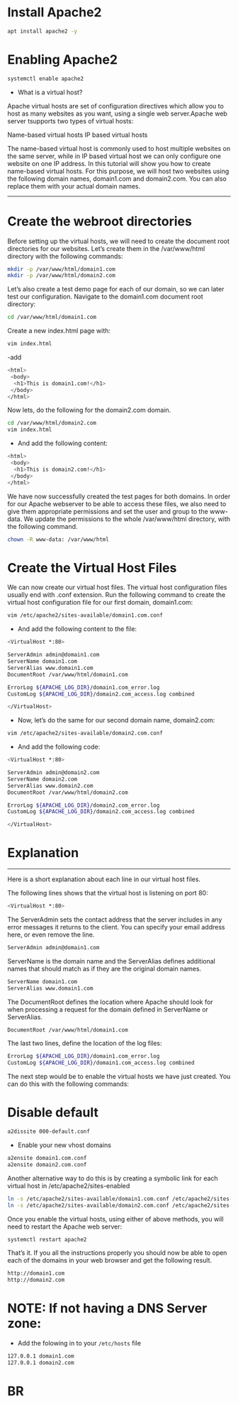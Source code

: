 # Install Apache2
```bash 
apt install apache2 -y
```

# Enabling Apache2
```bash
systemctl enable apache2
```
- What is a virtual host?

Apache virtual hosts are set of configuration directives which allow you to host as many websites as you want, using a single web server.Apache web server tsupports two types of virtual hosts:

Name-based virtual hosts
IP based virtual hosts

The name-based virtual host is commonly used to host multiple websites on the same server, while in IP based virtual host we can only configure one website on one IP address. In this tutorial will show you how to create name-based virtual hosts. For this purpose, we will host two websites using the following domain names, domain1.com and domain2.com. You can also replace them with your actual domain names.

---------------------------------------------------------------------------------------------------------------------


# Create the webroot directories


Before setting up the virtual hosts, we will need to create the document root directories for our websites. Let’s create them in the /var/www/html directory with the following commands:

```bash
mkdir -p /var/www/html/domain1.com
mkdir -p /var/www/html/domain2.com
```

Let’s also create a test demo page for each of our domain, so we can later test our configuration.
Navigate to the domain1.com document root directory:

```bash
cd /var/www/html/domain1.com
```

Create a new index.html page with:

```bash
vim index.html
```

-add

```bash
<html>
 <body>
  <h1>This is domain1.com!</h1>
 </body>
</html>
```

Now lets, do the following for the domain2.com domain.

```bash
cd /var/www/html/domain2.com
vim index.html
```
- And add the following content:

```bash
<html>
 <body>
  <h1>This is domain2.com!</h1>
 </body>
</html>
```

We have now successfully created the test pages for both domains. In order for our Apache webserver to be able to access these files, we also need to give them appropriate permissions and set the user and group to the www-data. We update the permissions to the whole /var/www/html directory, with the following command.


```bash
chown -R www-data: /var/www/html
```
# Create the Virtual Host Files

We can now create our virtual host files. The virtual host configuration files usually end with .conf extension.
Run the following command to create the virtual host configuration file for our first domain, domain1.com:

```bash 
vim /etc/apache2/sites-available/domain1.com.conf
```
- And add the following content to the file:

```bash
<VirtualHost *:80>

ServerAdmin admin@domain1.com
ServerName domain1.com
ServerAlias www.domain1.com
DocumentRoot /var/www/html/domain1.com

ErrorLog ${APACHE_LOG_DIR}/domain1.com_error.log
CustomLog ${APACHE_LOG_DIR}/domain2.com_access.log combined

</VirtualHost>
```
- Now, let’s do the same for our second domain name, domain2.com:

```bash
vim /etc/apache2/sites-available/domain2.com.conf
```
- And add the following code:

```bash
<VirtualHost *:80>

ServerAdmin admin@domain2.com
ServerName domain2.com
ServerAlias www.domain2.com
DocumentRoot /var/www/html/domain2.com

ErrorLog ${APACHE_LOG_DIR}/domain2.com_error.log
CustomLog ${APACHE_LOG_DIR}/domain2.com_access.log combined

</VirtualHost>
```
# Explanation
-------------------------------------------------------------------------
Here is a short explanation about each line in our virtual host files.

The following lines shows that the virtual host is listening on port 80:

```bash
<VirtualHost *:80>
```
The ServerAdmin sets the contact address that the server includes in any error messages it returns to the client. You can specify your email address here, or even remove the line.

```bash
ServerAdmin admin@domain1.com
```
ServerName is the domain name and the ServerAlias defines additional names that should match as if they are the original domain names.

```bash
ServerName domain1.com
ServerAlias www.domain1.com
```

The DocumentRoot defines the location where Apache should look for when processing a request for the domain defined in ServerName or ServerAlias.

```bash
DocumentRoot /var/www/html/domain1.com
```

The last two lines, define the location of the log files:

```bash
ErrorLog ${APACHE_LOG_DIR}/domain1.com_error.log
CustomLog ${APACHE_LOG_DIR}/domain1.com_access.log combined
```

The next step would be to enable the virtual hosts we have just created. You can do this with the following commands:

# Disable default
```bash
a2dissite 000-default.conf
```
- Enable your new vhost domains

```bash
a2ensite domain1.com.conf
a2ensite domain2.com.conf
```


Another alternative way to do this is by creating a symbolic link for each virtual host in /etc/apache2/sites-enabled

```bash
ln -s /etc/apache2/sites-available/domain1.com.conf /etc/apache2/sites-enabled/
ln -s /etc/apache2/sites-available/domain2.com.conf /etc/apache2/sites-enabled/
```

Once you enable the virtual hosts, using either of above methods, you will need to restart the Apache web server:

```bash
systemctl restart apache2
```
That’s it. If you all the instructions properly you should now be able to open each of the domains in your web browser and get the following result.

```bash
http://domain1.com
http://domain2.com
```

# NOTE: If not having a DNS Server zone:

- Add the folowing in to your `/etc/hosts` file

```bash
127.0.0.1 domain1.com
127.0.0.1 domain2.com
```
# BR 
